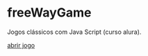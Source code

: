 # freeWayGame
Jogos clássicos com Java Script (curso alura).

[abrir jogo](https://editor.p5js.org/milabaza/full/HoqyYWCJl)



